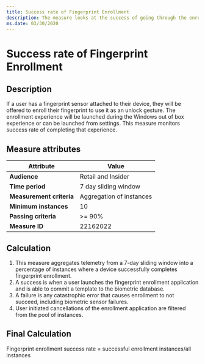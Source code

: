 ```yaml
---
title: Success rate of Fingerprint Enrollment
description: The measure looks at the success of going through the enrollment experience
ms.date: 03/30/2020
---
```

 
# Success rate of Fingerprint Enrollment

## Description 

If a user has a fingerprint sensor attached to their device, they will be offered to enroll their fingerprint to use it as an unlock gesture. The enrollment experience will be launched during the Windows out of box experience or can be launched from settings. This measure monitors success rate of completing that experience.

## Measure attributes

|Attribute|Value|
|----|----|
|**Audience**|Retail and Insider|
|**Time period**|7 day sliding window|
|**Measurement criteria**|Aggregation of instances|
|**Minimum instances**|10|
|**Passing criteria**|>= 90%|
|**Measure ID**|22162022|

## Calculation

1.	This measure aggregates telemetry from a 7-day sliding window into a percentage of instances where a device successfully completes fingerprint enrollment. 
2.	A success is when a user launches the fingerprint enrollment application and is able to commit a template to the biometric database.
3.	A failure is any catastrophic error that causes enrollment to not succeed, including biometric sensor failures.
4.	User initiated cancellations of the enrollment application are filtered from the pool of instances. 

## Final Calculation
Fingerprint enrollment success rate = successful enrollment instances/all instances
